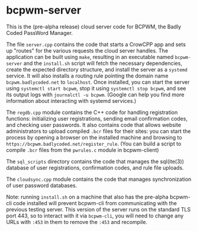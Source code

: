#  bcpwm-server

This is the (pre-alpha release) cloud server code for BCPWM, the Badly Coded PassWord Manager.  

The file `server.cpp` contains the code that starts a CrowCPP app and sets up "routes" for the various requests the cloud server handles.  The application can be built using `make`, resulting in an executable named `bcpwm-server` and the `install.sh` script will fetch the necessary dependencies, create the expected directory structure, and install the server as a `systemd` service.  It will also installs a routing rule pointing the domain name `bcpwm.badlycoded.net` to `localhost`.  Once installed, you can start the server using `systemctl start bcpwm`, stop it using `systemctl stop bcpwm`, and see its output logs with `journalctl -u bcpwm`. (Google can help you find more information about interacting with systemd services.)

The `regdb.cpp` module contains the C++ code for handling registration functions: initializing user registrations, sending email confirmation codes, and checking user passwords.  It also contains code that allows website administrators to upload compiled `.bcr` files for their sites: you can start the process by opening a browser on the installed machine and browsing to `https://bcpwm.badlycoded.net/register_rule`.  (You can build a script to compile `.bcr` files from the `pwrules.c` module in bcpwm-client)

The `sql_scripts` directory contains the code that manages the sql(ite(3)) database of user registrations, confirmation codes, and rule file uploads.

The `cloudsync.cpp` module contains the code that manages synchronization of user password databases. 

Note: running `install.sh` on a machine that also has the pre-alpha bcpwm-cli code installed will prevent bcpwm-cli from communicating with the previous testing server.  This version of the server runs on the standard TLS port 443, so to interact with it via `bcpwm-cli`, you will need to change any URLs with `:453` in them to remove the `:453` and recompile.
